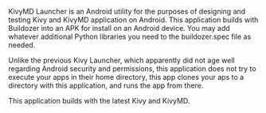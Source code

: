 KivyMD Launcher is an Android utility for the purposes of designing and testing Kivy and KivyMD application on Android. This application builds with Buildozer into an APK for install on an Android device. You may add whatever additional Python libraries you need to the buildozer.spec file as needed. 

Unlike the previous Kivy Launcher, which apparently did not age well regarding Android security and permissions, this application does not try to execute your apps in their home directory, this app clones your aps to a directory with this application, and runs the app from there. 

This application builds with the latest Kivy and KivyMD.
